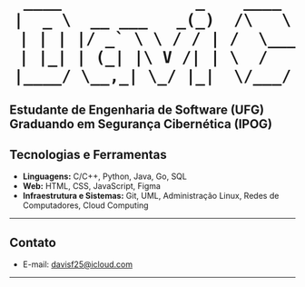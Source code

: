
<h1 align="center">
<pre>              
____              _    ____
|  _ \  __ ___   _(_)  /\   \
 | | | |/ _` \ \ / / | /  \___\
 | |_| | (_| |\ V /| | \  /   /
|____/ \__,_| \_/ |_|  \/___/
</pre>
</h1>

Estudante de Engenharia de Software (UFG)
Graduando em Segurança Cibernética (IPOG) 
---

## Tecnologias e Ferramentas
- **Linguagens:** C/C++, Python, Java, Go, SQL 
- **Web:** HTML, CSS, JavaScript, Figma    
- **Infraestrutura e Sistemas:** Git, UML, Administração Linux, Redes de Computadores, Cloud Computing   
---

## Contato
- E-mail: [davisf25@icloud.com](mailto:davisf25@icloud.com)  
---

